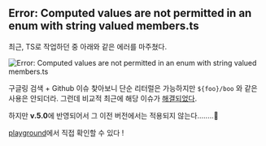 ## Error: Computed values are not permitted in an enum with string valued members.ts

최근, TS로 작업하던 중 아래와 같은 에러를 마주쳤다.

![Error: Computed values are not permitted in an enum with string valued members.ts](https://user-images.githubusercontent.com/64428916/215078082-7ac45614-16b7-410e-9a34-e3cf7aead032.png)

구글링 검색 + Github 이슈 찾아보니 단순 리터럴은 가능하지만 `${foo}/boo` 와 같은 사용은 안되더라.
그런데 비교적 최근에 해당 이슈가 [해결되었다](https://github.com/microsoft/TypeScript/pull/50528).

하지만 **v.5.0**에 반영되어서 그 이전 버전에서는 적용되지 않는다........🥲

[playground](https://www.typescriptlang.org/play?ts=5.0.0-dev.20221121#code/MYewdgzgLgBARiAhrAvDA5AMxCdBuAKFElgHMlUNzdCBTMAVwFsYA5cAFQEtaAnANgCSUWkwDivRAAcAFgGEQAE1oQYAbwIwYAWRwRaMNAAMAJGoTIAvgHoz5K0YA0BSwSLgIIADa0AdF5BSAAp2MG4+IRFxSVkFZQgASiA)에서 직접 확인할 수 있다 !
